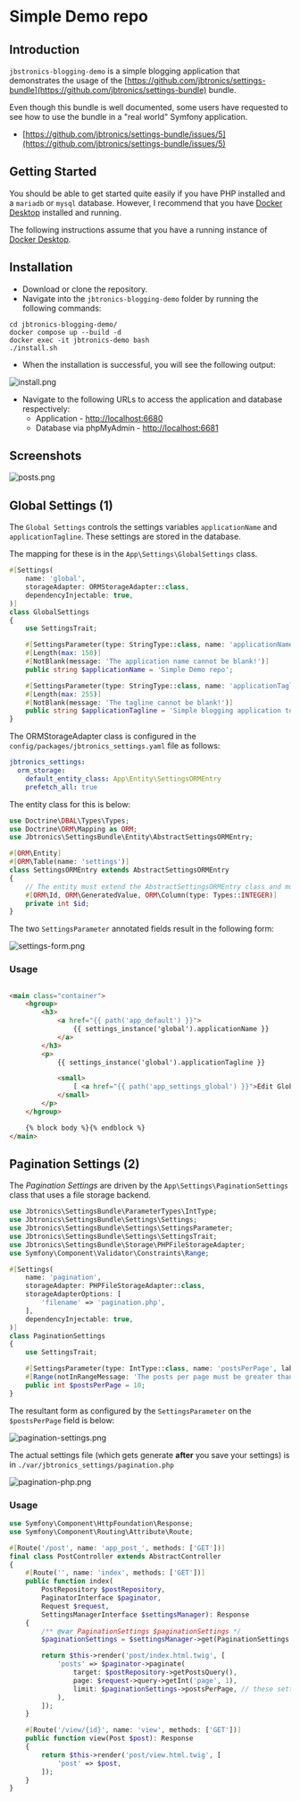 # Simple Demo repo

## Introduction

`jbstronics-blogging-demo` is a simple blogging application that demonstrates the usage of
the [https://github.com/jbtronics/settings-bundle](https://github.com/jbtronics/settings-bundle) bundle.

Even though this bundle is well documented, some users have requested to see how to use the bundle in a "real world"
Symfony application.

- [https://github.com/jbtronics/settings-bundle/issues/5](https://github.com/jbtronics/settings-bundle/issues/5)

## Getting Started

You should be able to get started quite easily if you have PHP installed and a `mariadb` or `mysql` database. However, I
recommend that you have [Docker Desktop](https://www.docker.com/products/docker-desktop/) installed and running.

The following instructions assume that you have a running instance
of [Docker Desktop](https://www.docker.com/products/docker-desktop/).

## Installation

- Download or clone the repository.
- Navigate into the `jbtronics-blogging-demo` folder by running the following commands:

```shell
cd jbtronics-blogging-demo/
docker compose up --build -d 
docker exec -it jbtronics-demo bash
./install.sh
```

- When the installation is successful, you will see the following output:

![install.png](install.png)

- Navigate to the following URLs to access the application and database respectively:
    - Application - [http://localhost:6680](http://localhost:6680)
    - Database via phpMyAdmin - [http://localhost:6681](http://localhost:6681)

## Screenshots

![posts.png](posts.png)

## Global Settings (1)

The `Global Settings` controls the settings variables `applicationName` and `applicationTagline`. These settings are
stored in the database.

The mapping for these is in the `App\Settings\GlobalSettings` class.

```php
#[Settings(
    name: 'global',
    storageAdapter: ORMStorageAdapter::class,
    dependencyInjectable: true,
)]
class GlobalSettings
{
    use SettingsTrait;

    #[SettingsParameter(type: StringType::class, name: 'applicationName', label: 'Application Name')]
    #[Length(max: 150)]
    #[NotBlank(message: 'The application name cannot be blank!')]
    public string $applicationName = 'Simple Demo repo';

    #[SettingsParameter(type: StringType::class, name: 'applicationTagline', label: 'Application Tagline')]
    #[Length(max: 255)]
    #[NotBlank(message: 'The tagline cannot be blank!')]
    public string $applicationTagline = 'Simple blogging application to demonstrate usage of jbtronics/settings-bundle';
}
```

The ORMStorageAdapter class is configured in the `config/packages/jbtronics_settings.yaml` file as follows:

```yaml
jbtronics_settings:
  orm_storage:
    default_entity_class: App\Entity\SettingsORMEntry
    prefetch_all: true
```

The entity class for this is below:

```php
use Doctrine\DBAL\Types\Types;
use Doctrine\ORM\Mapping as ORM;
use Jbtronics\SettingsBundle\Entity\AbstractSettingsORMEntry;

#[ORM\Entity]
#[ORM\Table(name: 'settings')]
class SettingsORMEntry extends AbstractSettingsORMEntry
{
    // The entity must extend the AbstractSettingsORMEntry class and must just define an ID field.
    #[ORM\Id, ORM\GeneratedValue, ORM\Column(type: Types::INTEGER)]
    private int $id;
}
```

The two `SettingsParameter` annotated fields result in the following form:

![settings-form.png](settings-form.png)

### Usage

```html

<main class="container">
    <hgroup>
        <h3>
            <a href="{{ path('app_default') }}">
                {{ settings_instance('global').applicationName }}
            </a>
        </h3>
        <p>
            {{ settings_instance('global').applicationTagline }}

            <small>
                [ <a href="{{ path('app_settings_global') }}">Edit Global Settings</a> ]
            </small>
        </p>
    </hgroup>

    {% block body %}{% endblock %}
</main>
```

## Pagination Settings (2)

The *Pagination Settings* are driven by the `App\Settings\PaginationSettings` class that uses a file storage backend.

```php
use Jbtronics\SettingsBundle\ParameterTypes\IntType;
use Jbtronics\SettingsBundle\Settings\Settings;
use Jbtronics\SettingsBundle\Settings\SettingsParameter;
use Jbtronics\SettingsBundle\Settings\SettingsTrait;
use Jbtronics\SettingsBundle\Storage\PHPFileStorageAdapter;
use Symfony\Component\Validator\Constraints\Range;

#[Settings(
    name: 'pagination',
    storageAdapter: PHPFileStorageAdapter::class,
    storageAdapterOptions: [
        'filename' => 'pagination.php',
    ],
    dependencyInjectable: true,
)]
class PaginationSettings
{
    use SettingsTrait;

    #[SettingsParameter(type: IntType::class, name: 'postsPerPage', label: 'Number of posts per page')]
    #[Range(notInRangeMessage: 'The posts per page must be greater than 0 and cannot exceed 15.', min: 1, max: 15)]
    public int $postsPerPage = 10;
}
```

The resultant form as configured by the `SettingsParameter` on the `$postsPerPage` field is below:

![pagination-settings.png](pagination-settings.png)

The actual settings file (which gets generate **after** you save your settings) is
in `./var/jbtronics_settings/pagination.php`

![pagination-php.png](pagination-php.png)

### Usage

```php
use Symfony\Component\HttpFoundation\Response;
use Symfony\Component\Routing\Attribute\Route;

#[Route('/post', name: 'app_post_', methods: ['GET'])]
final class PostController extends AbstractController
{
    #[Route('', name: 'index', methods: ['GET'])]
    public function index(
        PostRepository $postRepository,
        PaginatorInterface $paginator,
        Request $request,
        SettingsManagerInterface $settingsManager): Response
    {
        /** @var PaginationSettings $paginationSettings */
        $paginationSettings = $settingsManager->get(PaginationSettings::class);

        return $this->render('post/index.html.twig', [
            'posts' => $paginator->paginate(
                target: $postRepository->getPostsQuery(),
                page: $request->query->getInt('page', 1),
                limit: $paginationSettings->postsPerPage, // these settings are being read from the file system
            ),
        ]);
    }

    #[Route('/view/{id}', name: 'view', methods: ['GET'])]
    public function view(Post $post): Response
    {
        return $this->render('post/view.html.twig', [
            'post' => $post,
        ]);
    }
}
```
